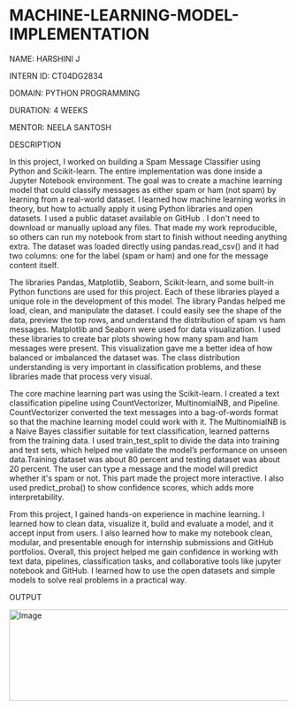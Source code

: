 # MACHINE-LEARNING-MODEL-IMPLEMENTATION   

NAME: HARSHINI J

INTERN ID: CT04DG2834

DOMAIN: PYTHON PROGRAMMING

DURATION: 4 WEEKS

MENTOR: NEELA SANTOSH

DESCRIPTION

In this project, I worked on building a Spam Message Classifier using Python and Scikit-learn. The entire implementation was done inside a Jupyter Notebook environment. The goal was to create a machine learning model that could classify messages as either spam or ham (not spam) by learning from a real-world dataset. I learned how machine learning works in theory, but how to actually apply it using Python libraries and open datasets. I used a public dataset available on GitHub . I don't need to download or manually upload any files. That made my work reproducible, so others can run my notebook from start to finish without needing anything extra. The dataset was loaded directly using pandas.read_csv() and it had two columns: one for the label (spam or ham) and one for the message content itself.

 The libraries Pandas, Matplotlib, Seaborn, Scikit-learn, and some built-in Python functions are used for this project. Each of these libraries played a unique role in the development of this model. The library Pandas helped me load, clean, and manipulate the dataset. I could easily see the shape of the data, preview the top rows, and understand the distribution of spam vs ham messages. Matplotlib and Seaborn were used for data visualization. I used these libraries to create bar plots showing how many spam and ham messages were present. This visualization gave me a better idea of how balanced or imbalanced the dataset was. The class distribution understanding is very important in classification problems, and these libraries made that process very visual.

The core machine learning part was using the Scikit-learn. I created a text classification pipeline using CountVectorizer, MultinomialNB, and Pipeline. CountVectorizer converted the text messages into a bag-of-words format so that the machine learning model could work with it. The MultinomialNB is a Naive Bayes classifier suitable for text classification, learned patterns from the training data. I used train_test_split to divide the data into training and test sets, which helped me validate the model’s performance on unseen data.Training dataset was about 80 percent and testing dataset was about 20 percent. The user can type a message and the model will predict whether it's spam or not. This part made the project more interactive. I also used predict_proba() to show confidence scores, which adds more interpretability.

From this project, I gained hands-on experience in machine learning. I learned how to clean data, visualize it, build and evaluate a model, and it accept input from users. I also learned how to make my notebook clean, modular, and presentable enough for internship submissions and GitHub portfolios. Overall, this project helped me gain confidence in working with text data, pipelines, classification tasks, and collaborative tools like jupyter notebook and GitHub. I learned how to use the open datasets and simple models to solve real problems in a practical way.

OUTPUT

<img width="1920" height="165" alt="Image" src="https://github.com/user-attachments/assets/8d7e2a69-ea73-4b47-933c-be6ec2b79696" />









